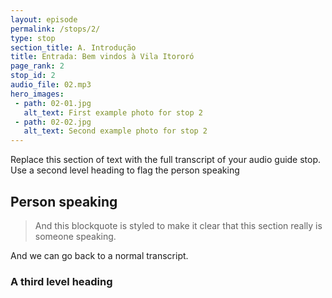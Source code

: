 ```yaml
---
layout: episode
permalink: /stops/2/
type: stop
section_title: A. Introdução
title: Entrada: Bem vindos à Vila Itororó
page_rank: 2
stop_id: 2
audio_file: 02.mp3
hero_images:
 - path: 02-01.jpg
   alt_text: First example photo for stop 2
 - path: 02-02.jpg
   alt_text: Second example photo for stop 2
---
```


Replace this section of text with the full transcript of your audio guide stop. Use a second level heading to flag the person speaking

## Person speaking

> And this blockquote is styled to make it clear that this section really is someone speaking.

And we can go back to a normal transcript.

### A third level heading

